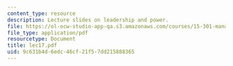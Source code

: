 ```yaml
---
content_type: resource
description: Lecture slides on leadership and power.
file: https://ol-ocw-studio-app-qa.s3.amazonaws.com/courses/15-301-managerial-psychology-fall-2006/9c631b4d6edc46cf21f57dd215888365_lec17.pdf
file_type: application/pdf
resourcetype: Document
title: lec17.pdf
uid: 9c631b4d-6edc-46cf-21f5-7dd215888365
---
```

